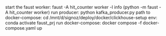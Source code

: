 start the faust worker: faust -A hit_counter worker -l info (python -m faust -A hit_counter worker)
run producer: python kafka_producer.py
path to docker-compose: cd /mnt/d/signoz/deploy/docker/clickhouse-setup
env: conda activate faust_prj
run docker-compose: docker compose -f docker-compose.yaml up
